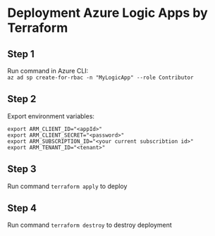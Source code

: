 # Deployment Azure Logic Apps by Terraform

## Step 1
Run command in Azure CLI:\
  ```az ad sp create-for-rbac -n "MyLogicApp" --role Contributor```

## Step 2
Export environment variables:
```
export ARM_CLIENT_ID="<appId>"
export ARM_CLIENT_SECRET="<password>"
export ARM_SUBSCRIPTION_ID="<your current subscribtion id>"
export ARM_TENANT_ID="<tenant>"
```

## Step 3
Run command ```terraform apply``` to deploy

## Step 4
Run command ```terraform destroy``` to destroy deployment
